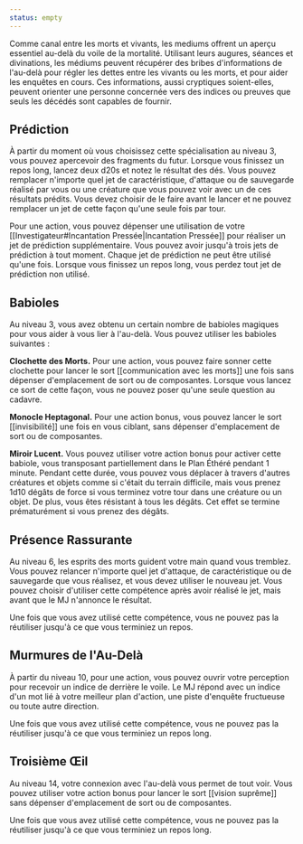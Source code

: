 ```yaml
---
status: empty
---
```

Comme canal entre les morts et vivants, les mediums offrent un aperçu essentiel au-delà du voile de la mortalité. Utilisant leurs augures, séances et divinations, les médiums peuvent récupérer des bribes d'informations de l'au-delà pour régler les dettes entre les vivants ou les morts, et pour aider les enquêtes en cours. Ces informations, aussi cryptiques soient-elles, peuvent orienter une personne concernée vers des indices ou preuves que seuls les décédés sont capables de fournir.

## Prédiction

À partir du moment où vous choisissez cette spécialisation au niveau 3, vous pouvez apercevoir des fragments du futur. Lorsque vous finissez un repos long, lancez deux d20s et notez le résultat des dés. Vous pouvez remplacer n'importe quel jet de caractéristique, d'attaque ou de sauvegarde réalisé par vous ou une créature que vous pouvez voir avec un de ces résultats prédits. Vous devez choisir de le faire avant le lancer et ne pouvez remplacer un jet de cette façon qu'une seule fois par tour.

Pour une action, vous pouvez dépenser une utilisation de votre [[Investigateur#Incantation Pressée|Incantation Pressée]] pour réaliser un jet de prédiction supplémentaire. Vous pouvez avoir jusqu'à trois jets de prédiction à tout moment. Chaque jet de prédiction ne peut être utilisé qu'une fois. Lorsque vous finissez un repos long, vous perdez tout jet de prédiction non utilisé.

## Babioles

Au niveau 3, vous avez obtenu un certain nombre de babioles magiques pour vous aider à vous lier à l'au-delà. Vous pouvez utiliser les babioles suivantes : 

**Clochette des Morts.** Pour une action, vous pouvez faire sonner cette clochette pour lancer le sort [[communication avec les morts]] une fois sans dépenser d'emplacement de sort ou de composantes. Lorsque vous lancez ce sort de cette façon, vous ne pouvez poser qu'une seule question au cadavre.

**Monocle Heptagonal.** Pour une action bonus, vous pouvez lancer le sort [[invisibilité]] une fois en vous ciblant, sans dépenser d'emplacement de sort ou de composantes. 

**Miroir Lucent.** Vous pouvez utiliser votre action bonus pour activer cette babiole, vous transposant partiellement dans le Plan Éthéré pendant 1 minute. Pendant cette durée, vous pouvez vous déplacer à travers d'autres créatures et objets comme si c'était du terrain difficile, mais vous prenez 1d10 dégâts de force si vous terminez votre tour dans une créature ou un objet. De plus, vous êtes résistant à tous les dégâts. Cet effet se termine prématurément si vous prenez des dégâts.

## Présence Rassurante

Au niveau 6, les esprits des morts guident votre main quand vous tremblez. Vous pouvez relancer n'importe quel jet d'attaque, de caractéristique ou de sauvegarde que vous réalisez, et vous devez utiliser le nouveau jet. Vous pouvez choisir d'utiliser cette compétence après avoir réalisé le jet, mais avant que le MJ n'annonce le résultat.

Une fois que vous avez utilisé cette compétence, vous ne pouvez pas la réutiliser jusqu'à ce que vous terminiez un repos.

## Murmures de l'Au-Delà

À partir du niveau 10, pour une action, vous pouvez ouvrir votre perception pour recevoir un indice de derrière le voile. Le MJ répond avec un indice d'un mot lié à votre meilleur plan d'action, une piste d'enquête fructueuse ou toute autre direction.

Une fois que vous avez utilisé cette compétence, vous ne pouvez pas la réutiliser jusqu'à ce que vous terminiez un repos long.

## Troisième Œil

Au niveau 14, votre connexion avec l'au-delà vous permet de tout voir. Vous pouvez utiliser votre action bonus pour lancer le sort [[vision suprême]] sans dépenser d'emplacement de sort ou de composantes. 

Une fois que vous avez utilisé cette compétence, vous ne pouvez pas la réutiliser jusqu'à ce que vous terminiez un repos long.
